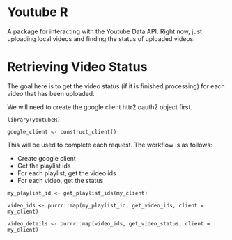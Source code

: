 # Youtube R

A package for interacting with the Youtube Data API. Right now, just uploading local videos and finding the status of uploaded videos.


# Retrieving Video Status

The goal here is to get the video status (if it is finished processing) for
each video that has been uploaded.

We will need to create the google client httr2 oauth2 object first.

``` 
library(youtubeR)

google_client <- construct_client()

```

This will be used to complete each request. The workflow is as follows:

- Create google client
- Get the playlist ids
- For each playlist, get the video ids
- For each video, get the status

```
my_playlist_id <- get_playlist_ids(my_client) 

video_ids <- purrr::map(my_playlist_id, get_video_ids, client = my_client)

video_details <- purrr::map(video_ids, get_video_status, client = my_client)
```
